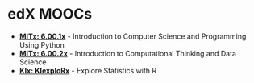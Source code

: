 edX MOOCs
=========

* [**MITx: 6.00.1x**](https://www.edx.org/course/mitx/mitx-6-00-1x-introduction-computer-2841) - Introduction to Computer Science and Programming Using Python
* [**MITx: 6.00.2x**](https://www.edx.org/course/mitx/mitx-6-00-2x-introduction-computational-2836) - Introduction to Computational Thinking and Data Science
* [**KIx: KIexploRx**](https://www.edx.org/course/kix/kix-kiexplorx-explore-statistics-r-1524) - Explore Statistics with R
